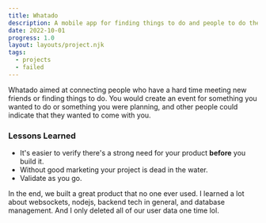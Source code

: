 ```yaml
---
title: Whatado
description: A mobile app for finding things to do and people to do them with.
date: 2022-10-01
progress: 1.0
layout: layouts/project.njk
tags: 
  - projects
  - failed
---
```


Whatado aimed at connecting people who have a hard time meeting new friends or finding things to do. You would create an event for something you wanted to do or something you were planning, and other people could indicate that they wanted to come with you.

### Lessons Learned
- It's easier to verify there's a strong need for your product **before** you build it.
- Without good marketing your project is dead in the water. 
- Validate as you go. 

In the end, we built a great product that no one ever used. I learned a lot about websockets, nodejs, backend tech in general, and database management. And I only deleted all of our user data one time lol.


